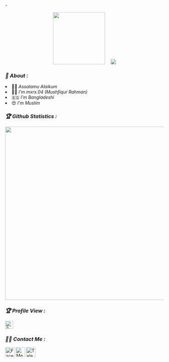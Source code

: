 -<!-- Github README -->
<p align="center"><a href="https://github.com/mushfiq2421">
<img height="165" src="https://github-readme-stats.vercel.app/api?username=mushfiq2421&show_icons=true&include_all_commits=true&theme=react&cache_seconds=3200&hide_border=true" /></a>
&nbsp;&nbsp;&nbsp;
<a href="https://github.com/mushfiq2421"><img src="https://github-readme-stats.vercel.app/api/top-langs/?username=mushfiq2421&layout=compact&theme=react&hide_border=true" />
</a></p>

<h3><b><i>👥 About :</i></b></h3>
<li> 👩‍💻 <i>Assalamu Alaikum</i></li>
<li> 👩‍💻 <i>I'm mxrx.04 (Mushfiqur Rahman)</i></li>
<li> 🇧🇩 <i>I'm Bangladeshi</i></li>
<li> 😍 <i>I'm Muslim</i></li>

<h3><b><i>🏆 Github Statistics :</i></b></h3>
<a href="https://github.com/mushfiq2421"><img width=550 src="https://github-profile-trophy.vercel.app/?username=mushfiq2421&theme=dracula&no-frame=true&title=Followers,Stars,Commit,Repository,Issues"/></a>

<h3><b><i>🏆 Profile View :</i></b></h3>
<a href="https://github.com/mushfiq2421"><img height="25" title="Counter" src="https://komarev.com/ghpvc/?username=mushfiq2421&color=blueviolet&style=flat-square"></a>

<h3><b><i>👩‍💻 Contact Me :</i></b></h3>
<a href="https://www.facebook.com/oyeitsmushfiq/"><img align="left" title="Facebook" alt="Facebook" width="30px" src="https://i.ibb.co/2FrDPV0/facebook.png" /></a>
<a href="https://m.me/facebook.com/oyeitsmushfiq/"><img align="left" title="Messenger" alt="Messenger" width="30px" src="https://i.ibb.co/Cn8FHym/messenger.png" /></a>
<a href="https://t.me/mushfiq2421"><img align="left" title="Telegram" alt="Telegram" width="30px" src="https://i.ibb.co/m9d3HF2/Telegram.png" /></a><br>
